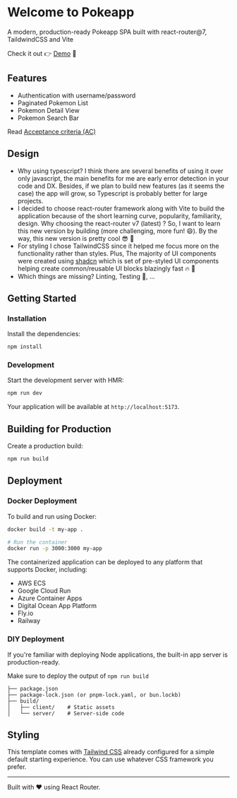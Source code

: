 # Welcome to Pokeapp

A modern, production-ready Pokeapp SPA built with react-router@7, TaildwindCSS and Vite

Check it out 👉 [Demo](https://react-pokeapp-9896.onrender.com/) 👀

## Features

- Authentication with username/password
- Paginated Pokemon List
- Pokemon Detail View
- Pokemon Search Bar

Read [Acceptance criteria (AC)](./acceptance-criteria.md)

## Design

- Why using typescript? I think there are several benefits of using it over only javascript, the main benefits for me are early error detection in your code and DX. Besides, if we plan to build new features (as it seems the case) the app will grow, so Typescript is probably better for large projects.
- I decided to choose react-router framework along with Vite to build the application because of the short learning curve, popularity, familiarity, design. Why choosing the react-router v7 (latest) ? So, I want to learn this new version by building (more challenging, more fun! 😄). By the way, this new version is pretty cool 😎 🚀
- For styling I chose TailwindCSS since it helped me focus more on the functionality rather than styles. Plus, The majority of UI components were created using [shadcn](https://ui.shadcn.com/) which is set of pre-styled UI components helping create common/reusable UI blocks blazingly fast 🔥 🚀
- Which things are missing? Linting, Testing 😬, ...

## Getting Started

### Installation

Install the dependencies:

```bash
npm install
```

### Development

Start the development server with HMR:

```bash
npm run dev
```

Your application will be available at `http://localhost:5173`.

## Building for Production

Create a production build:

```bash
npm run build
```

## Deployment

### Docker Deployment

To build and run using Docker:

```bash
docker build -t my-app .

# Run the container
docker run -p 3000:3000 my-app
```

The containerized application can be deployed to any platform that supports Docker, including:

- AWS ECS
- Google Cloud Run
- Azure Container Apps
- Digital Ocean App Platform
- Fly.io
- Railway

### DIY Deployment

If you're familiar with deploying Node applications, the built-in app server is production-ready.

Make sure to deploy the output of `npm run build`

```
├── package.json
├── package-lock.json (or pnpm-lock.yaml, or bun.lockb)
├── build/
│   ├── client/    # Static assets
│   └── server/    # Server-side code
```

## Styling

This template comes with [Tailwind CSS](https://tailwindcss.com/) already configured for a simple default starting experience. You can use whatever CSS framework you prefer.

---

Built with ❤️ using React Router.
